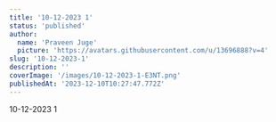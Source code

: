 ```yaml
---
title: '10-12-2023 1'
status: 'published'
author:
  name: 'Praveen Juge'
  picture: 'https://avatars.githubusercontent.com/u/13696888?v=4'
slug: '10-12-2023-1'
description: ''
coverImage: '/images/10-12-2023-1-E3NT.png'
publishedAt: '2023-12-10T10:27:47.772Z'
---
```


10-12-2023 1